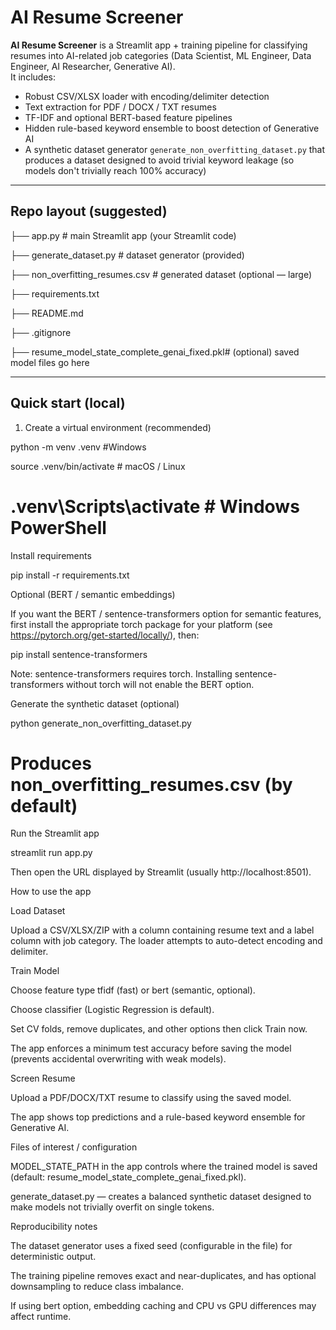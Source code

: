 # AI Resume Screener

**AI Resume Screener** is a Streamlit app + training pipeline for classifying resumes into AI-related job categories (Data Scientist, ML Engineer, Data Engineer, AI Researcher, Generative AI).  
It includes:

- Robust CSV/XLSX loader with encoding/delimiter detection
- Text extraction for PDF / DOCX / TXT resumes
- TF-IDF and optional BERT-based feature pipelines
- Hidden rule-based keyword ensemble to boost detection of Generative AI
- A synthetic dataset generator `generate_non_overfitting_dataset.py` that produces a dataset designed to avoid trivial keyword leakage (so models don't trivially reach 100% accuracy)

---

## Repo layout (suggested)


├── app.py # main Streamlit app (your Streamlit code)

├── generate_dataset.py # dataset generator (provided)

├── non_overfitting_resumes.csv # generated dataset (optional — large)

├── requirements.txt

├── README.md

├── .gitignore

├── resume_model_state_complete_genai_fixed.pkl# (optional) saved model files go here


---

## Quick start (local)

1. Create a virtual environment (recommended)

python -m venv .venv #Windows

source .venv/bin/activate # macOS / Linux

# .venv\Scripts\activate # Windows PowerShell

Install requirements

pip install -r requirements.txt

Optional (BERT / semantic embeddings)

If you want the BERT / sentence-transformers option for semantic features, first install the appropriate torch package for your platform (see https://pytorch.org/get-started/locally/), then:

pip install sentence-transformers

Note: sentence-transformers requires torch. Installing sentence-transformers without torch will not enable the BERT option.

Generate the synthetic dataset (optional)

python generate_non_overfitting_dataset.py

# Produces non_overfitting_resumes.csv (by default)

Run the Streamlit app

streamlit run app.py

Then open the URL displayed by Streamlit (usually http://localhost:8501).

How to use the app

Load Dataset

Upload a CSV/XLSX/ZIP with a column containing resume text and a label column with job category. The loader attempts to auto-detect encoding and delimiter.

Train Model

Choose feature type tfidf (fast) or bert (semantic, optional).

Choose classifier (Logistic Regression is default).

Set CV folds, remove duplicates, and other options then click Train now.

The app enforces a minimum test accuracy before saving the model (prevents accidental overwriting with weak models).

Screen Resume

Upload a PDF/DOCX/TXT resume to classify using the saved model.

The app shows top predictions and a rule-based keyword ensemble for Generative AI.

Files of interest / configuration

MODEL_STATE_PATH in the app controls where the trained model is saved (default: resume_model_state_complete_genai_fixed.pkl).

generate_dataset.py — creates a balanced synthetic dataset designed to make models not trivially overfit on single tokens.

Reproducibility notes

The dataset generator uses a fixed seed (configurable in the file) for deterministic output.

The training pipeline removes exact and near-duplicates, and has optional downsampling to reduce class imbalance.

If using bert option, embedding caching and CPU vs GPU differences may affect runtime.




